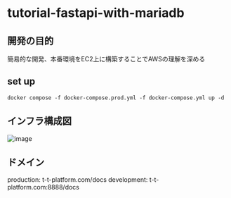 # tutorial-fastapi-with-mariadb

## 開発の目的  
簡易的な開発、本番環境をEC2上に構築することでAWSの理解を深める

## set up
```
docker compose -f docker-compose.prod.yml -f docker-compose.yml up -d
```  
## インフラ構成図  

![image](https://user-images.githubusercontent.com/79680980/206837820-16a449b0-a54b-4230-9f2a-2c40282a00d5.png)

## ドメイン  
production:  t-t-platform.com/docs
development:  t-t-platform.com:8888/docs
